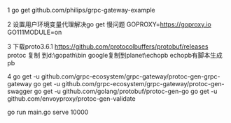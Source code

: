 
1 go get github.com/philips/grpc-gateway-example

2 设置用户环境变量代理解决go get 慢问题
GOPROXY=https://goproxy.io
GO111MODULE=on

3 下载proto3.6.1
https://github.com/protocolbuffers/protobuf/releases 
protoc 复制 到d:\gopath\bin  google复制到planet\echopb
echopb有脚本生成pb

4 
go get -u github.com/grpc-ecosystem/grpc-gateway/protoc-gen-grpc-gateway
go get -u github.com/grpc-ecosystem/grpc-gateway/protoc-gen-swagger
go get -u github.com/golang/protobuf/protoc-gen-go
go get -u github.com/envoyproxy/protoc-gen-validate

go run main.go serve 10000